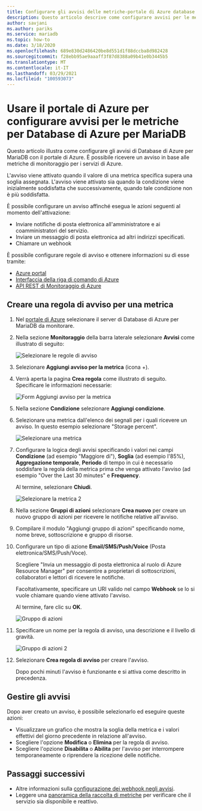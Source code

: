 ```yaml
---
title: Configurare gli avvisi delle metriche-portale di Azure database di Azure per MariaDB
description: Questo articolo descrive come configurare avvisi per le metriche per Database di Azure per MariaDB e accedere a tali avvisi nel portale di Azure.
author: savjani
ms.author: pariks
ms.service: mariadb
ms.topic: how-to
ms.date: 3/18/2020
ms.openlocfilehash: 689e830d2486420be8d551d1f88dccba8d982428
ms.sourcegitcommit: f28ebb95ae9aaaff3f87d8388a09b41e0b3445b5
ms.translationtype: MT
ms.contentlocale: it-IT
ms.lasthandoff: 03/29/2021
ms.locfileid: "100593073"
---
```

# <a name="use-the-azure-portal-to-set-up-alerts-on-metrics-for-azure-database-for-mariadb"></a>Usare il portale di Azure per configurare avvisi per le metriche per Database di Azure per MariaDB

Questo articolo illustra come configurare gli avvisi di Database di Azure per MariaDB con il portale di Azure. È possibile ricevere un avviso in base alle metriche di monitoraggio per i servizi di Azure.

L'avviso viene attivato quando il valore di una metrica specifica supera una soglia assegnata. L'avviso viene attivato sia quando la condizione viene inizialmente soddisfatta che successivamente, quando tale condizione non è più soddisfatta.

È possibile configurare un avviso affinché esegua le azioni seguenti al momento dell'attivazione:
* Inviare notifiche di posta elettronica all'amministratore e ai coamministratori del servizio.
* Inviare un messaggio di posta elettronica ad altri indirizzi specificati.
* Chiamare un webhook

È possibile configurare regole di avviso e ottenere informazioni su di esse tramite:
* [Azure portal](../azure-monitor/alerts/alerts-metric.md#create-with-azure-portal)
* [Interfaccia della riga di comando di Azure](../azure-monitor/alerts/alerts-metric.md#with-azure-cli)
* [API REST di Monitoraggio di Azure](/rest/api/monitor/metricalerts)

## <a name="create-an-alert-rule-on-a-metric"></a>Creare una regola di avviso per una metrica
1. Nel [portale di Azure](https://portal.azure.com/) selezionare il server di Database di Azure per MariaDB da monitorare.

2. Nella sezione **Monitoraggio** della barra laterale selezionare **Avvisi** come illustrato di seguito:

   ![Selezionare le regole di avviso](./media/howto-alert-metric/2-alert-rules.png)

3. Selezionare **Aggiungi avviso per la metrica** (icona +).

4. Verrà aperta la pagina **Crea regola** come illustrato di seguito. Specificare le informazioni necessarie:

   ![Form Aggiungi avviso per la metrica](./media/howto-alert-metric/4-add-rule-form.png)

5. Nella sezione **Condizione** selezionare **Aggiungi condizione**.

6. Selezionare una metrica dall'elenco dei segnali per i quali ricevere un avviso. In questo esempio selezionare "Storage percent".
   
   ![Selezionare una metrica](./media/howto-alert-metric/6-configure-signal-logic.png)

7. Configurare la logica degli avvisi specificando i valori nei campi **Condizione** (ad esempio "Maggiore di"), **Soglia** (ad esempio l'85%), **Aggregazione temporale**, **Periodo** di tempo in cui è necessario soddisfare la regola della metrica prima che venga attivato l'avviso (ad esempio "Over the Last 30 minutes" e **Frequency**.
   
   Al termine, selezionare **Chiudi**.

   ![Selezionare la metrica 2](./media/howto-alert-metric/7-set-threshold-time.png)

8. Nella sezione **Gruppi di azioni** selezionare **Crea nuovo** per creare un nuovo gruppo di azioni per ricevere le notifiche relative all'avviso.

9. Compilare il modulo "Aggiungi gruppo di azioni" specificando nome, nome breve, sottoscrizione e gruppo di risorse.

10. Configurare un tipo di azione **Email/SMS/Push/Voice** (Posta elettronica/SMS/Push/Voce).
    
    Scegliere "Invia un messaggio di posta elettronica al ruolo di Azure Resource Manager" per consentire a proprietari di sottoscrizioni, collaboratori e lettori di ricevere le notifiche.
   
    Facoltativamente, specificare un URI valido nel campo **Webhook** se lo si vuole chiamare quando viene attivato l'avviso.

    Al termine, fare clic su **OK**.

    ![Gruppo di azioni](./media/howto-alert-metric/10-action-group-type.png)

11. Specificare un nome per la regola di avviso, una descrizione e il livello di gravità.

    ![Gruppo di azioni 2](./media/howto-alert-metric/11-name-description-severity.png) 

12. Selezionare **Crea regola di avviso** per creare l'avviso.

    Dopo pochi minuti l'avviso è funzionante e si attiva come descritto in precedenza.

## <a name="manage-your-alerts"></a>Gestire gli avvisi
Dopo aver creato un avviso, è possibile selezionarlo ed eseguire queste azioni:

* Visualizzare un grafico che mostra la soglia della metrica e i valori effettivi del giorno precedente in relazione all'avviso.
* Scegliere l'opzione **Modifica** o **Elimina** per la regola di avviso.
* Scegliere l'opzione **Disabilita** o **Abilita** per l'avviso per interrompere temporaneamente o riprendere la ricezione delle notifiche.


## <a name="next-steps"></a>Passaggi successivi
* Altre informazioni sulla [configurazione dei webhook negli avvisi](../azure-monitor/alerts/alerts-webhooks.md).
* Leggere una [panoramica della raccolta di metriche](../azure-monitor/data-platform.md) per verificare che il servizio sia disponibile e reattivo.